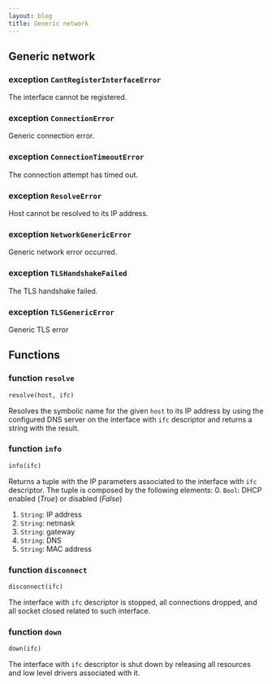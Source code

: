 ```yaml
---
layout: blog
title: Generic network
---
```

## Generic network
  
### exception `CantRegisterInterfaceError`
The interface cannot be registered.

### exception `ConnectionError`
Generic connection error.

### exception `ConnectionTimeoutError`
The connection attempt has timed out.

### exception `ResolveError`
Host cannot be resolved to its IP address.

### exception `NetworkGenericError`
Generic network error occurred.

### exception `TLSHandshakeFailed`
The TLS handshake failed.

### exception `TLSGenericError`
Generic TLS error

## Functions

### function `resolve`
```python
resolve(host, ifc)
```
Resolves the symbolic name for the given `host` to its IP address by using the configured DNS server on the interface with `ifc` descriptor and returns a string with the result.

### function `info`
```python
info(ifc)
```
Returns a tuple with the IP parameters associated to the interface with `ifc` descriptor. The tuple is composed by the following elements:
0. `Bool`: DHCP enabled (*True*) or disabled (*False*)
1. `String`: IP address
2. `String`: netmask
3. `String`: gateway
4. `String`: DNS
5. `String`: MAC address

### function `disconnect`
```python
disconnect(ifc)
```
The interface with `ifc` descriptor is stopped, all connections dropped, and all socket closed related to such interface.

### function `down`
```python
down(ifc)
```
The interface with `ifc` descriptor is shut down by releasing all resources and low level drivers associated with it.
